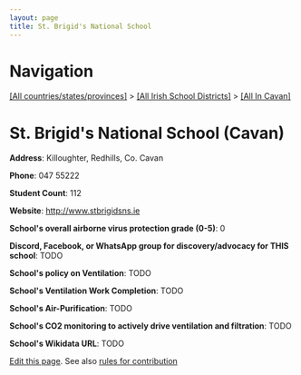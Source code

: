 ```yaml
---
layout: page
title: St. Brigid's National School
---
```

# Navigation

[[All countries/states/provinces]](../../..) > [[All Irish School Districts]](../..) > [[All In Cavan]](..)

# St. Brigid's National School (Cavan)

**Address**: Killoughter, Redhills, Co. Cavan

**Phone**: 047 55222

**Student Count**: 112

**Website**: <http://www.stbrigidsns.ie>

**School's overall airborne virus protection grade (0-5)**: 0

**Discord, Facebook, or WhatsApp group for discovery/advocacy for THIS school**: TODO

**School's policy on Ventilation**: TODO

**School's Ventilation Work Completion**: TODO

**School's Air-Purification**: TODO

**School's CO2 monitoring to actively drive ventilation and filtration**: TODO

**School's Wikidata URL**: TODO


[Edit this page](https://github.com/ventilate-schools/Ireland/edit/main/./Cavan/St._Brigid's_National_School.md). See also [rules for contribution](../../../contribution-rules/)